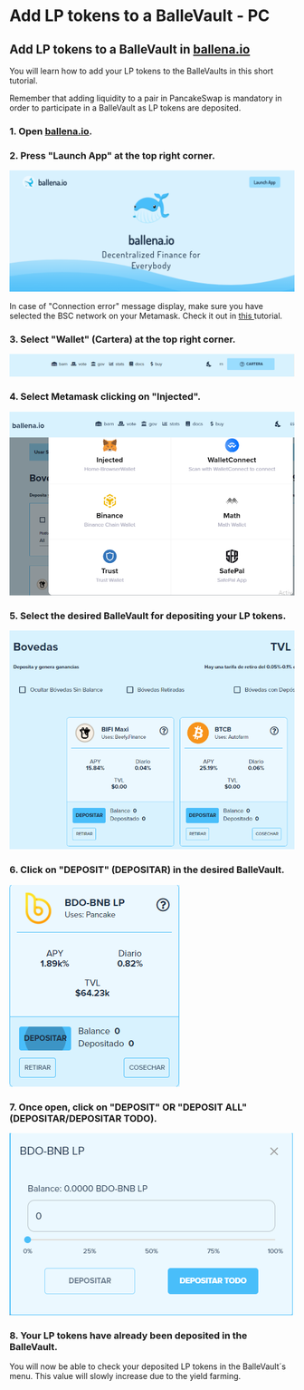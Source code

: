 # Add LP tokens to a BalleVault - PC

## Add LP tokens to a BalleVault in [ballena.io](https://ballena.io/)

You will learn how to add your LP tokens to the BalleVaults in this short tutorial.

Remember that adding liquidity to a pair in PancakeSwap is mandatory in order to participate in a BalleVault as LP tokens are deposited.



### 1. Open [ballena.io](https://ballena.io/).

### 

### 2. Press "Launch App" at the top right corner.



![](../../../../../.gitbook/assets/5.png)



In case of "Connection error" message display, make sure you have selected the BSC network on your Metamask.  Check it out in [this ](../../set-up-metamask-wallet/how-to-set-up-metamask-and-the-bsc-network-pc.md#how-to-set-up-the-bsc-on-your-wallet)tutorial.



### 3. Select "Wallet" \(Cartera\) at the top right corner. 



![](../../../../../.gitbook/assets/sin-titulo%20%282%29.png)



### 4. Select Metamask clicking on "Injected".



![](../../../../../.gitbook/assets/foto_3.png)



### 5. Select the desired BalleVault for depositing your LP tokens.



![](../../../../../.gitbook/assets/2%20%283%29%20%281%29%20%281%29.png)



### 6. Click on "DEPOSIT" \(DEPOSITAR\) in the desired BalleVault. 



![](../../../../../.gitbook/assets/3%20%283%29.png)



### 7. Once open, click on "DEPOSIT" OR "DEPOSIT ALL" \(DEPOSITAR/DEPOSITAR TODO\).



![](../../../../../.gitbook/assets/4%20%283%29.png)



### 8. Your LP tokens have already been deposited in the BalleVault.

You will now be able to check your deposited LP tokens in the BalleVault´s menu. This value will slowly increase due to the yield farming.





